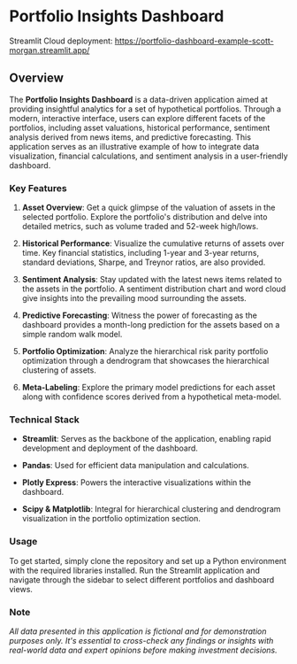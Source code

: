 # Portfolio Insights Dashboard

Streamlit Cloud deployment: https://portfolio-dashboard-example-scott-morgan.streamlit.app/

## Overview

The **Portfolio Insights Dashboard** is a data-driven application aimed at providing insightful analytics for a set of hypothetical portfolios. Through a modern, interactive interface, users can explore different facets of the portfolios, including asset valuations, historical performance, sentiment analysis derived from news items, and predictive forecasting. This application serves as an illustrative example of how to integrate data visualization, financial calculations, and sentiment analysis in a user-friendly dashboard.

### Key Features

1. **Asset Overview**: Get a quick glimpse of the valuation of assets in the selected portfolio. Explore the portfolio's distribution and delve into detailed metrics, such as volume traded and 52-week high/lows.

2. **Historical Performance**: Visualize the cumulative returns of assets over time. Key financial statistics, including 1-year and 3-year returns, standard deviations, Sharpe, and Treynor ratios, are also provided.

3. **Sentiment Analysis**: Stay updated with the latest news items related to the assets in the portfolio. A sentiment distribution chart and word cloud give insights into the prevailing mood surrounding the assets.

4. **Predictive Forecasting**: Witness the power of forecasting as the dashboard provides a month-long prediction for the assets based on a simple random walk model.

5. **Portfolio Optimization**: Analyze the hierarchical risk parity portfolio optimization through a dendrogram that showcases the hierarchical clustering of assets.

6. **Meta-Labeling**: Explore the primary model predictions for each asset along with confidence scores derived from a hypothetical meta-model.

### Technical Stack

- **Streamlit**: Serves as the backbone of the application, enabling rapid development and deployment of the dashboard.
  
- **Pandas**: Used for efficient data manipulation and calculations.
  
- **Plotly Express**: Powers the interactive visualizations within the dashboard.
  
- **Scipy & Matplotlib**: Integral for hierarchical clustering and dendrogram visualization in the portfolio optimization section.

### Usage

To get started, simply clone the repository and set up a Python environment with the required libraries installed. Run the Streamlit application and navigate through the sidebar to select different portfolios and dashboard views.

### Note

_All data presented in this application is fictional and for demonstration purposes only. It's essential to cross-check any findings or insights with real-world data and expert opinions before making investment decisions._
